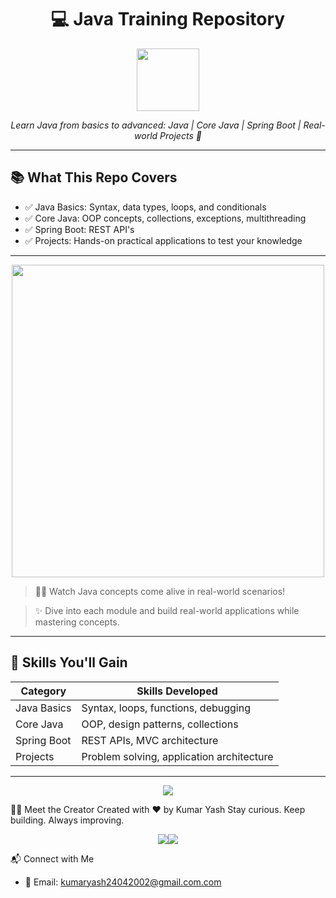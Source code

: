 <h1 align="center">💻 Java Training Repository</h1>

<p align="center">
  <img src="https://cdn.jsdelivr.net/gh/devicons/devicon/icons/java/java-original.svg" width="100"/>
</p>

<p align="center">
  <em>Learn Java from basics to advanced: Java | Core Java | Spring Boot | Real-world Projects 🚀</em>
</p>

---                   

## 📚 What This Repo Covers         

- ✅ Java Basics: Syntax, data types, loops, and conditionals      
- ✅ Core Java: OOP concepts, collections, exceptions, multithreading
- ✅ Spring Boot: REST API's
- ✅ Projects: Hands-on practical applications to test your knowledge

---

<p align="center">
  <img src="https://media.giphy.com/media/QNFhOolVeCzPQ2Mx85/giphy.gif" width="500"/>
</p>

> 👨‍💻 Watch Java concepts come alive in real-world scenarios!

> ✨ Dive into each module and build real-world applications while mastering concepts.

---

## 🧠 Skills You'll Gain

| Category      | Skills Developed                              |
|---------------|-----------------------------------------------|
| Java Basics   | Syntax, loops, functions, debugging            |
| Core Java     | OOP, design patterns, collections              |
| Spring Boot   | REST APIs, MVC architecture                    |
| Projects      | Problem solving, application architecture      |

---


<p align="center">
  <img src="https://skillicons.dev/icons?i=java,spring,git,vscode" />
</p>

🙋‍♂️ Meet the Creator
Created with ❤️ by Kumar Yash
Stay curious. Keep building. Always improving.
<p align="center"><img src="https://img.shields.io/badge/Java-Learner-green?logo=java" /><img src="https://img.shields.io/badge/SpringBoot-Enthusiast-blue?logo=spring" /></p>

📬 Connect with Me
- 📧 Email: kumaryash24042002@gmail.com.com



